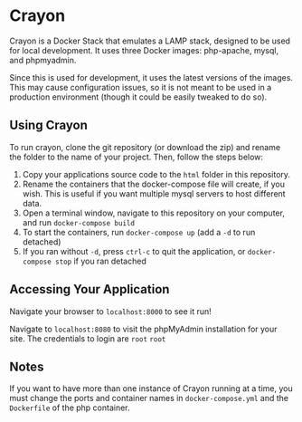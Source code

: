 # Crayon
Crayon is a Docker Stack that emulates a LAMP stack, designed to be used for local development. It uses three Docker images: php-apache, mysql, and phpmyadmin.

Since this is used for development, it uses the latest versions of the images. This may cause configuration issues, so it is not meant to be used in a production environment (though it could be easily tweaked to do so).

## Using Crayon
To run crayon, clone the git repository (or download the zip) and rename the folder to the name of your project. Then, follow the steps below:
1. Copy your applications source code to the `html` folder in this repository.
2. Rename the containers that the docker-compose file will create, if you wish. This is useful if you want multiple mysql servers to host different data.
3. Open a terminal window, navigate to this repository on your computer, and run `docker-compose build`
4. To start the containers, run `docker-compose up` (add a `-d` to run detached)
5. If you ran without `-d`, press `ctrl-c` to quit the application, or `docker-compose stop` if you ran detached

## Accessing Your Application
Navigate your browser to `localhost:8000` to see it run!

Navigate to `localhost:8080` to visit the phpMyAdmin installation for your site. The credentials to login are `root` `root`

## Notes
If you want to have more than one instance of Crayon running at a time, you must change the ports and container names in `docker-compose.yml` and the `Dockerfile` of the php container. 
